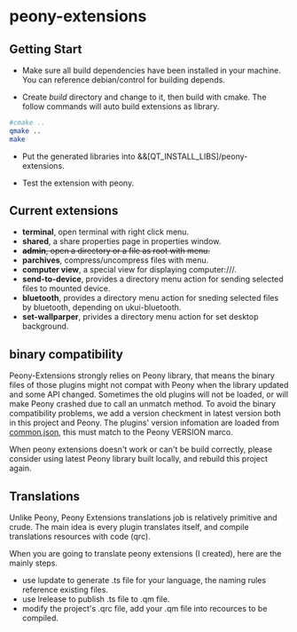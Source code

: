 # peony-extensions

## Getting Start
- Make sure all build dependencies have been installed in your machine. You can reference debian/control for building depends.

* Create *build* directory and change to it, then build with cmake. The follow
  commands will auto build extensions as library.

``` sh
#cmake ..
qmake ..
make
```
- Put the generated libraries into &&[QT_INSTALL_LIBS]/peony-extensions.
  
- Test the extension with peony.

## Current extensions

- **terminal**, open terminal with right click menu.
- **shared**, a share properties page in properties window.
- ~~**admin**, open a directory or a file as root with menu.~~
- **parchives**, compress/uncompress files with menu.
- **computer view**, a special view for displaying computer:///.
- **send-to-device**, provides a directory menu action for sending selected files to mounted device.
- **bluetooth**, provides a directory menu action for sneding selected files by bluetooth, depending on ukui-bluetooth.
- **set-wallparper**, privides a directory menu action for set desktop background.

## binary compatibility
Peony-Extensions strongly relies on Peony library, that means the binary files of those plugins might not compat with Peony when the library updated and some API changed. Sometimes the old plugins will not be loaded, or will make Peony crashed due to call an unmatch method. To avoid the binary compatibility problems, we add a version checkment in latest version both in this project and Peony. The plugins' version infomation are loaded from [common.json](common.json), this must match to the Peony VERSION marco.

When peony extensions doesn't work or can't be build correctly, please consider using latest Peony library built locally, and rebuild this project again.
## Translations
Unlike Peony, Peony Extensions translations job is relatively primitive and crude. The main idea is every plugin translates itself, and compile translations resources with code (qrc).

When you are going to translate peony extensions (I created), here are the mainly steps.

- use lupdate to generate .ts file for your language, the naming rules reference existing files.
- use lrelease to publish .ts file to .qm file.
- modify the project's .qrc file, add your .qm file into recources to be compiled.
